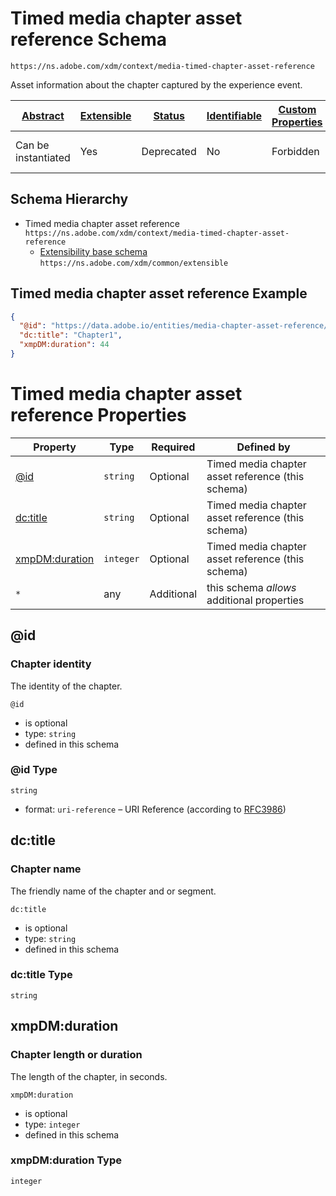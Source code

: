 
# Timed media chapter asset reference Schema

```
https://ns.adobe.com/xdm/context/media-timed-chapter-asset-reference
```

Asset information about the chapter captured by the experience event.

| [Abstract](../../../abstract.md) | [Extensible](../../../extensions.md) | [Status](../../../status.md) | [Identifiable](../../../id.md) | [Custom Properties](../../../extensions.md) | [Additional Properties](../../../extensions.md) | Defined In |
|----------------------------------|--------------------------------------|------------------------------|--------------------------------|---------------------------------------------|-------------------------------------------------|------------|
| Can be instantiated | Yes | Deprecated | No | Forbidden | Permitted | [datatypes/deprecated/media-timed-chapter-asset-reference.schema.json](datatypes/deprecated/media-timed-chapter-asset-reference.schema.json) |
## Schema Hierarchy

* Timed media chapter asset reference `https://ns.adobe.com/xdm/context/media-timed-chapter-asset-reference`
  * [Extensibility base schema](../extensible.schema.md) `https://ns.adobe.com/xdm/common/extensible`


## Timed media chapter asset reference Example
```json
{
  "@id": "https://data.adobe.io/entities/media-chapter-asset-reference/2144511",
  "dc:title": "Chapter1",
  "xmpDM:duration": 44
}
```

# Timed media chapter asset reference Properties

| Property | Type | Required | Defined by |
|----------|------|----------|------------|
| [@id](#id) | `string` | Optional | Timed media chapter asset reference (this schema) |
| [dc:title](#dctitle) | `string` | Optional | Timed media chapter asset reference (this schema) |
| [xmpDM:duration](#xmpdmduration) | `integer` | Optional | Timed media chapter asset reference (this schema) |
| `*` | any | Additional | this schema *allows* additional properties |

## @id
### Chapter identity

The identity of the chapter.

`@id`
* is optional
* type: `string`
* defined in this schema

### @id Type


`string`
* format: `uri-reference` – URI Reference (according to [RFC3986](https://tools.ietf.org/html/rfc3986))






## dc:title
### Chapter name

The friendly name of the chapter and or segment.

`dc:title`
* is optional
* type: `string`
* defined in this schema

### dc:title Type


`string`






## xmpDM:duration
### Chapter length or duration

The length of the chapter, in seconds.

`xmpDM:duration`
* is optional
* type: `integer`
* defined in this schema

### xmpDM:duration Type


`integer`





